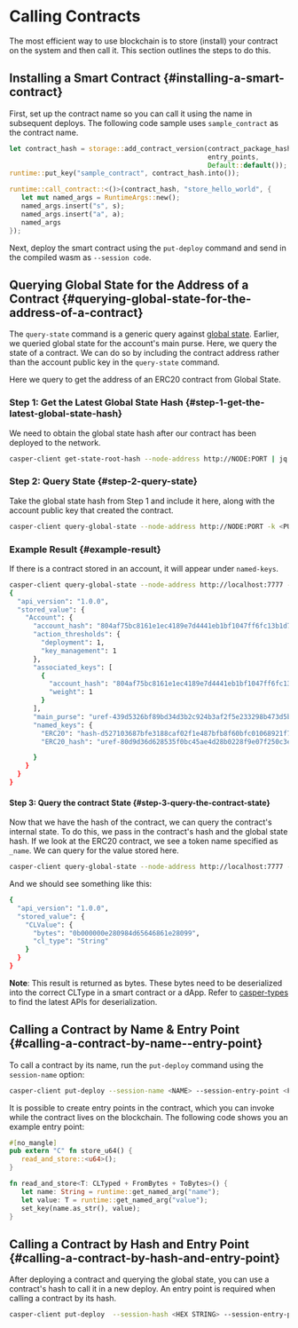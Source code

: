 # Calling Contracts

The most efficient way to use blockchain is to store (install) your contract on the system and then call it. This section outlines the steps to do this.

## Installing a Smart Contract {#installing-a-smart-contract}

First, set up the contract name so you can call it using the name in subsequent deploys. The following code sample uses `sample_contract` as the contract name.

```rust
let contract_hash = storage::add_contract_version(contract_package_hash,
                                                  entry_points,
                                                  Default::default());
runtime::put_key("sample_contract", contract_hash.into());

runtime::call_contract::<()>(contract_hash, "store_hello_world", {
   let mut named_args = RuntimeArgs::new();
   named_args.insert("s", s);
   named_args.insert("a", a);
   named_args
});
```

Next, deploy the smart contract using the `put-deploy` command and send in the compiled wasm as `--session code`.

## Querying Global State for the Address of a Contract {#querying-global-state-for-the-address-of-a-contract}

The `query-state` command is a generic query against [global state](https://docs.casperlabs.io/en/latest/glossary/G.html#global-state). Earlier, we queried global state for the account's main purse. Here, we query the state of a contract. We can do so by including the contract address rather than the account public key in the `query-state` command.

Here we query to get the address of an ERC20 contract from Global State.

### Step 1: Get the Latest Global State Hash {#step-1-get-the-latest-global-state-hash}

We need to obtain the global state hash after our contract has been deployed to the network.

```bash
casper-client get-state-root-hash --node-address http://NODE:PORT | jq -r
```

### Step 2: Query State {#step-2-query-state}

Take the global state hash from Step 1 and include it here, along with the account public key that created the contract.

```bash
casper-client query-global-state --node-address http://NODE:PORT -k <PUBLIC KEY IN  HEX> -s <STATE_ROOT_HASH>
```

### Example Result {#example-result}

If there is a contract stored in an account, it will appear under `named-keys`.

```bash
casper-client query-global-state --node-address http://localhost:7777 -k 016af0262f67aa93a225d9d57451023416e62aaa8391be8e1c09b8adbdef9ac19d -s 0c3aaf547a55dd500c6c9bbd42bae45e97218f70a45fee6bf8ab04a89ccb9adb |jq -r
{
  "api_version": "1.0.0",
  "stored_value": {
    "Account": {
      "account_hash": "804af75bc8161e1ec4189e7d4441eb1bf1047ff6fc13b1d71026f34c5f96f937",
      "action_thresholds": {
        "deployment": 1,
        "key_management": 1
      },
      "associated_keys": [
        {
          "account_hash": "804af75bc8161e1ec4189e7d4441eb1bf1047ff6fc13b1d71026f34c5f96f937",
          "weight": 1
        }
      ],
      "main_purse": "uref-439d5326bf89bd34d3b2c924b3af2f5e233298b473d5bd8b54fab61ccef6c003-007",
      "named_keys": {
        "ERC20": "hash-d527103687bfe3188caf02f1e487bfb8f60bfc01068921f7db24db72a313cedb",
        "ERC20_hash": "uref-80d9d36d628535f0bc45ae4d28b0228f9e07f250c3e85a85176dba3fc76371ce-007",

      }
    }
  }
}
```

#### Step 3: Query the contract State {#step-3-query-the-contract-state}

Now that we have the hash of the contract, we can query the contract's internal state. To do this, we pass in the contract's hash and the global state hash. If we look at the ERC20 contract, we see a token name specified as `_name`. We can query for the value stored here.

```bash
casper-client query-global-state --node-address http://localhost:7777 -k hash-d527103687bfe3188caf02f1e487bfb8f60bfc01068921f7db24db72a313cedb -s 0c3aaf547a55dd500c6c9bbd42bae45e97218f70a45fee6bf8ab04a89ccb9adb -q _name | jq -r
```

And we should see something like this:

```bash
{
  "api_version": "1.0.0",
  "stored_value": {
    "CLValue": {
      "bytes": "0b000000e280984d65646861e28099",
      "cl_type": "String"
    }
  }
}
```

**Note**: This result is returned as bytes. These bytes need to be deserialized into the correct CLType in a smart contract or a dApp. Refer to [casper-types](https://docs.rs/casper-types/latest/casper_types/bytesrepr/index.html) to find the latest APIs for deserialization.

## Calling a Contract by Name & Entry Point {#calling-a-contract-by-name--entry-point}

To call a contract by its name, run the `put-deploy` command using the `session-name` option:

```bash
casper-client put-deploy --session-name <NAME> --session-entry-point <FUNCTION_NAME>
```

It is possible to create entry points in the contract, which you can invoke while the contract lives on the blockchain. The following code shows you an example entry point:

```rust
#[no_mangle]
pub extern "C" fn store_u64() {
   read_and_store::<u64>();
}

fn read_and_store<T: CLTyped + FromBytes + ToBytes>() {
   let name: String = runtime::get_named_arg("name");
   let value: T = runtime::get_named_arg("value");
   set_key(name.as_str(), value);
}
```

## Calling a Contract by Hash and Entry Point {#calling-a-contract-by-hash-and-entry-point}

After deploying a contract and querying the global state, you can use a contract's hash to call it in a new deploy. An entry point is required when calling a contract by its hash.

```bash
casper-client put-deploy  --session-hash <HEX STRING> --session-entry-point <FUNCTION_NAME>
```
